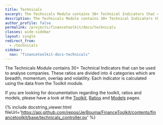 ```yaml
---
title: Technicals
excerpt: The Technicals Module contains 30+ Technical Indicators that can be used to analyse companies. These ratios are divided into 4 categories which are breadth, momentum, overlap and volatility. Each indicator is calculated using the data from the Toolkit module.
description: The Technicals Module contains 30+ Technical Indicators that can be used to analyse companies. These ratios are divided into 4 categories which are breadth, momentum, overlap and volatility. Each indicator is calculated using the data from the Toolkit module.
author_profile: false
permalink: /projects/financetoolkit/docs/technicals
classes: wide-sidebar
layout: single
redirect_from:
  - /technicals
sidebar:
  nav: "financetoolkit-docs-technicals"
---
```


The Technicals Module contains 30+ Technical Indicators that can be used to analyse companies. These ratios are divided into 4 categories which are breadth, momentum, overlap and volatility. Each indicator is calculated using the data from the Toolkit module.

If you are looking for documentation regarding the toolkit, ratios and models, please have a look at the [Toolkit](/projects/financetoolkit/docs), [Ratios](/projects/financetoolkit/docs/ratios) and [Models](/projects/financetoolkit/docs/models) pages.

{% include docstring_viewer.html fileUrl='https://api.github.com/repos/JerBouma/FinanceToolkit/contents/financetoolkit/base/technicals_controller.py' %}
